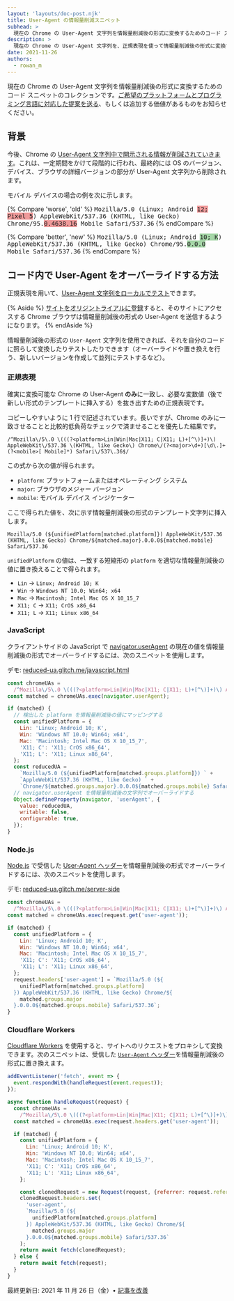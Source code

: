 ```yaml
---
layout: 'layouts/doc-post.njk'
title: User-Agent の情報量削減スニペット
subhead: >
  現在の Chrome の User-Agent 文字列を情報量削減後の形式に変換するためのコード スニペットです。
description: >
  現在の Chrome の User-Agent 文字列を、正規表現を使って情報量削減後の形式に変換することで、あなたのサイトやサービスが情報量削減後の形式で正常に動作するかをテストしてください。
date: 2021-11-26
authors:
  - rowan_m
---
```


現在の Chrome の User-Agent
文字列を情報量削減後の形式に変換するためのコード
スニペットのコレクションです。[ご希望のプラットフォームとプログラミング言語に対応した提案を送る](https://github.com/GoogleChrome/developer.chrome.com//blob/main/site/en/docs/privacy-sandbox/user-agent/snippets/index.md)、もしくは追加する価値があるものをお知らせください。

## 背景

今後、Chrome の [User-Agent 文字列中で開示される情報が削減されていきます](/docs/privacy-sandbox/user-agent/)。これは、一定期間をかけて段階的に行われ、最終的には
OS のバージョン、デバイス、ブラウザの詳細バージョンの部分が User-Agent
文字列から削除されます。

モバイル デバイスの場合の例を次に示します。

{% Compare 'worse', 'old' %} <span style="font-family: monospace">Mozilla/5.0
(Linux; Android <span style="background: #ef9a9a">12; Pixel 5</span>)
AppleWebKit/537.36 (KHTML, like Gecko) Chrome/95.<span  style="background:
#ef9a9a">0.4638.16</span> Mobile Safari/537.36</span> {% endCompare %}

{% Compare 'better', 'new' %} <span style="font-family: monospace">Mozilla/5.0
(Linux; Android <span style="background: #a5d6a7">10; K</span>)
AppleWebKit/537.36 (KHTML, like Gecko) Chrome/95.<span style="background:
#a5d6a7">0.0.0</span> Mobile Safari/537.36</span> {% endCompare %}

## コード内で User-Agent をオーバーライドする方法

正規表現を用いて、[User-Agent 文字列をローカルでテスト](/docs/privacy-sandbox/user-agent/#test-locally)できます。

{% Aside %}
[サイトをオリジントライアルに登録](/blog/user-agent-reduction-origin-trial/)すると、そのサイトにアクセスする
Chrome ブラウザは情報量削減後の形式の User-Agent を送信するようになります。
{% endAside %}

情報量削減後の形式の `User-Agent` 文字列を使用できれば、それを自分のコードに照らして変換したりテストしたりできます（オーバーライドや置き換えを行う、新しいバージョンを作成して並列にテストするなど）。

### 正規表現

確実に変換可能な Chrome の User-Agent **のみ**に一致し、必要な変数値（後で新しい形式のテンプレートに挿入する）を抜き出すための正規表現です。

コピーしやすいように 1 行で記述されています。長いですが、Chrome
のみに一致させることと比較的低負荷なチェックで済ませることを優先した結果です。

```text
/^Mozilla\/5\.0 \(((?<platform>Lin|Win|Mac|X11; C|X11; L)+[^\)]+)\) AppleWebKit\/537.36 \(KHTML, like Gecko\) Chrome\/(?<major>\d+)[\d\.]+(?<mobile>[ Mobile]*) Safari\/537\.36$/
```

この式から次の値が得られます。

- `platform`: プラットフォームまたはオペレーティング システム
- `major`: ブラウザのメジャー バージョン
- `mobile`: モバイル デバイス インジケーター

ここで得られた値を、次に示す情報量削減後の形式のテンプレート文字列に挿入します。

```text
Mozilla/5.0 (${unifiedPlatform[matched.platform]}) AppleWebKit/537.36 (KHTML, like Gecko) Chrome/${matched.major}.0.0.0${matched.mobile} Safari/537.36
```

`unifiedPlatform` の値は、一致する短縮形の `platform` を適切な情報量削減後の値に置き換えることで得られます。

- `Lin` → `Linux; Android 10; K`
- `Win` → `Windows NT 10.0; Win64; x64`
- `Mac` → `Macintosh; Intel Mac OS X 10_15_7`
- `X11; C` → `X11; CrOS x86_64`
- `X11; L` → `X11; Linux x86_64`

### JavaScript

クライアントサイドの JavaScript で [navigator.userAgent](https://developer.mozilla.org/docs/Web/API/Navigator/userAgent) の現在の値を情報量削減後の形式でオーバーライドするには、次のスニペットを使用します。

デモ: [reduced-ua.glitch.me/javascript.html](https://reduced-ua.glitch.me/javascript.html)

```javascript
const chromeUAs =
  /^Mozilla\/5\.0 \(((?<platform>Lin|Win|Mac|X11; C|X11; L)+[^\)]+)\) AppleWebKit\/537.36 \(KHTML, like Gecko\) Chrome\/(?<major>\d+)[\d\.]+(?<mobile>[ Mobile]*) Safari\/537\.36$/;
const matched = chromeUAs.exec(navigator.userAgent);

if (matched) {
  // 検出した platform を情報量削減後の値にマッピングする
  const unifiedPlatform = {
    Lin: 'Linux; Android 10; K',
    Win: 'Windows NT 10.0; Win64; x64',
    Mac: 'Macintosh; Intel Mac OS X 10_15_7',
    'X11; C': 'X11; CrOS x86_64',
    'X11; L': 'X11; Linux x86_64',
  };
  const reducedUA =
    `Mozilla/5.0 (${unifiedPlatform[matched.groups.platform]}) ` +
    `AppleWebKit/537.36 (KHTML, like Gecko) ` +
    `Chrome/${matched.groups.major}.0.0.0${matched.groups.mobile} Safari/537.36`;
  // navigator.userAgent を情報量削減後の文字列でオーバーライドする
  Object.defineProperty(navigator, 'userAgent', {
    value: reducedUA,
    writable: false,
    configurable: true,
  });
}
```

### Node.js

[Node.js](https://nodejs.org/) で受信した [User-Agent ヘッダー](https://developer.mozilla.org/docs/Web/HTTP/Headers/User-Agent)を情報量削減後の形式でオーバーライドするには、次のスニペットを使用します。

デモ: [reduced-ua.glitch.me/server-side](https://reduced-ua.glitch.me/server-side)

```javascript
const chromeUAs =
  /^Mozilla\/5\.0 \(((?<platform>Lin|Win|Mac|X11; C|X11; L)+[^\)]+)\) AppleWebKit\/537.36 \(KHTML, like Gecko\) Chrome\/(?<major>\d+)[\d\.]+(?<mobile>[ Mobile]*) Safari\/537\.36$/;
const matched = chromeUAs.exec(request.get('user-agent'));

if (matched) {
  const unifiedPlatform = {
    Lin: 'Linux; Android 10; K',
    Win: 'Windows NT 10.0; Win64; x64',
    Mac: 'Macintosh; Intel Mac OS X 10_15_7',
    'X11; C': 'X11; CrOS x86_64',
    'X11; L': 'X11; Linux x86_64',
  };
  request.headers['user-agent'] = `Mozilla/5.0 (${
    unifiedPlatform[matched.groups.platform]
  }) AppleWebKit/537.36 (KHTML, like Gecko) Chrome/${
    matched.groups.major
  }.0.0.0${matched.groups.mobile} Safari/537.36`;
}
```

### Cloudflare Workers

[Cloudflare Workers](https://developers.cloudflare.com/workers/) を使用すると、サイトへのリクエストをプロキシして変換できます。次のスニペットは、受信した [`User-Agent` ヘッダー](https://developer.mozilla.org/docs/Web/HTTP/Headers/User-Agent)を情報量削減後の形式に置き換えます。

```javascript
addEventListener('fetch', event => {
  event.respondWith(handleRequest(event.request));
});

async function handleRequest(request) {
  const chromeUAs =
    /^Mozilla\/5\.0 \(((?<platform>Lin|Win|Mac|X11; C|X11; L)+[^\)]+)\) AppleWebKit\/537.36 \(KHTML, like Gecko\) Chrome\/(?<major>\d+)[\d\.]+(?<mobile>[ Mobile]*) Safari\/537\.36$/;
  const matched = chromeUAs.exec(request.headers.get('user-agent'));

  if (matched) {
    const unifiedPlatform = {
      Lin: 'Linux; Android 10; K',
      Win: 'Windows NT 10.0; Win64; x64',
      Mac: 'Macintosh; Intel Mac OS X 10_15_7',
      'X11; C': 'X11; CrOS x86_64',
      'X11; L': 'X11; Linux x86_64',
    };

    const clonedRequest = new Request(request, {referrer: request.referrer});
    clonedRequest.headers.set(
      'user-agent',
      `Mozilla/5.0 (${
        unifiedPlatform[matched.groups.platform]
      }) AppleWebKit/537.36 (KHTML, like Gecko) Chrome/${
        matched.groups.major
      }.0.0.0${matched.groups.mobile} Safari/537.36`
    );
    return await fetch(clonedRequest);
  } else {
    return await fetch(request);
  }
}
```

最終更新日: 2021 年 11 月 26 日（金）• [記事を改善](https://github.com/GoogleChrome/developer.chrome.com//blob/main/site/en/docs/privacy-sandbox/user-agent/snippets/index.md)
